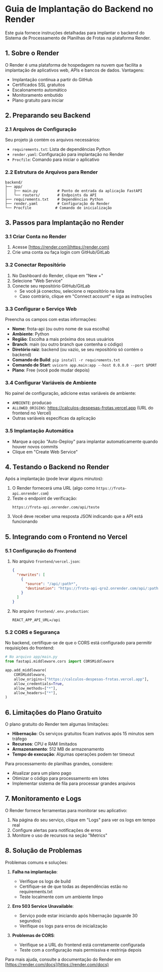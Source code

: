 # Guia de Implantação do Backend no Render

Este guia fornece instruções detalhadas para implantar o backend do Sistema de Processamento de Planilhas de Frotas na plataforma Render.

## 1. Sobre o Render

O Render é uma plataforma de hospedagem na nuvem que facilita a implantação de aplicativos web, APIs e bancos de dados. Vantagens:

- Implantação contínua a partir do GitHub
- Certificados SSL gratuitos
- Escalonamento automático
- Monitoramento embutido
- Plano gratuito para iniciar

## 2. Preparando seu Backend

### 2.1 Arquivos de Configuração

Seu projeto já contém os arquivos necessários:

- `requirements.txt`: Lista de dependências Python
- `render.yaml`: Configuração para implantação no Render
- `Procfile`: Comando para iniciar o aplicativo

### 2.2 Estrutura de Arquivos para Render

```
backend/
├── app/
│   ├── main.py         # Ponto de entrada da aplicação FastAPI
│   └── routers/        # Endpoints da API
├── requirements.txt    # Dependências Python
├── render.yaml         # Configuração do Render
└── Procfile           # Comando de inicialização
```

## 3. Passos para Implantação no Render

### 3.1 Criar Conta no Render

1. Acesse [https://render.com](https://render.com)
2. Crie uma conta ou faça login com GitHub/GitLab

### 3.2 Conectar Repositório

1. No Dashboard do Render, clique em "New +"
2. Selecione "Web Service"
3. Conecte seu repositório GitHub/GitLab
   - Se você já conectou, selecione o repositório na lista
   - Caso contrário, clique em "Connect account" e siga as instruções

### 3.3 Configurar o Serviço Web

Preencha os campos com estas informações:

- **Nome**: frota-api (ou outro nome de sua escolha)
- **Ambiente**: Python
- **Região**: Escolha a mais próxima dos seus usuários
- **Branch**: main (ou outro branch que contenha o código)
- **Diretório raiz**: backend (ou vazio, se seu repositório só contém o backend)
- **Comando de Build**: `pip install -r requirements.txt`
- **Comando de Start**: `uvicorn app.main:app --host 0.0.0.0 --port $PORT`
- **Plano**: Free (você pode mudar depois)

### 3.4 Configurar Variáveis de Ambiente

No painel de configuração, adicione estas variáveis de ambiente:

- `AMBIENTE`: producao
- `ALLOWED_ORIGINS`: https://calculos-despesas-frotas.vercel.app (URL do frontend no Vercel)
- Outras variáveis específicas da aplicação

### 3.5 Implantação Automática

- Marque a opção "Auto-Deploy" para implantar automaticamente quando houver novos commits
- Clique em "Create Web Service"

## 4. Testando o Backend no Render

Após a implantação (pode levar alguns minutos):

1. O Render fornecerá uma URL (algo como `https://frota-api.onrender.com`)
2. Teste o endpoint de verificação:
   ```
   https://frota-api.onrender.com/api/teste
   ```
3. Você deve receber uma resposta JSON indicando que a API está funcionando

## 5. Integrando com o Frontend no Vercel

### 5.1 Configuração do Frontend

1. No arquivo `frontend/vercel.json`:

   ```json
   {
     "rewrites": [
       {
         "source": "/api/:path*",
         "destination": "https://frota-api-qro2.onrender.com/api/:path*"
       }
     ]
   }
   ```

2. No arquivo `frontend/.env.production`:
   ```
   REACT_APP_API_URL=/api
   ```

### 5.2 CORS e Segurança

No backend, certifique-se de que o CORS está configurado para permitir requisições do frontend:

```python
# No arquivo app/main.py
from fastapi.middleware.cors import CORSMiddleware

app.add_middleware(
    CORSMiddleware,
    allow_origins=["https://calculos-despesas-frotas.vercel.app"],
    allow_credentials=True,
    allow_methods=["*"],
    allow_headers=["*"],
)
```

## 6. Limitações do Plano Gratuito

O plano gratuito do Render tem algumas limitações:

- **Hibernação**: Os serviços gratuitos ficam inativos após 15 minutos sem tráfego
- **Recursos**: CPU e RAM limitados
- **Armazenamento**: 512 MB de armazenamento
- **Tempo de execução**: Algumas operações podem ter timeout

Para processamento de planilhas grandes, considere:

- Atualizar para um plano pago
- Otimizar o código para processamento em lotes
- Implementar sistema de fila para processar grandes arquivos

## 7. Monitoramento e Logs

O Render fornece ferramentas para monitorar seu aplicativo:

1. Na página do seu serviço, clique em "Logs" para ver os logs em tempo real
2. Configure alertas para notificações de erros
3. Monitore o uso de recursos na seção "Metrics"

## 8. Solução de Problemas

Problemas comuns e soluções:

1. **Falha na implantação**:

   - Verifique os logs de build
   - Certifique-se de que todas as dependências estão no requirements.txt
   - Teste localmente com um ambiente limpo

2. **Erro 503 Service Unavailable**:

   - Serviço pode estar iniciando após hibernação (aguarde 30 segundos)
   - Verifique os logs para erros de inicialização

3. **Problemas de CORS**:
   - Verifique se a URL do frontend está corretamente configurada
   - Teste com a configuração mais permissiva e restrinja depois

Para mais ajuda, consulte a documentação do Render em [https://render.com/docs](https://render.com/docs)
